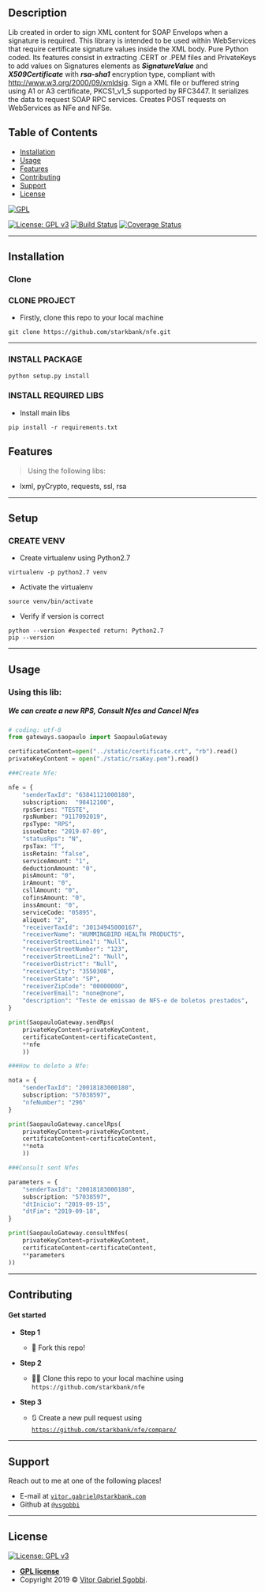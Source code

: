 ## Description
Lib created in order to sign XML content for SOAP Envelops when a signature is required. 
This library is intended to be used within WebServices that require certificate signature values inside the XML body.
Pure Python coded. Its features consist in extracting .CERT or .PEM files and PrivateKeys to add values 
on Signatures elements as ***SignatureValue*** and ***X509Certificate*** with ***rsa-sha1*** encryption type,
compliant with http://www.w3.org/2000/09/xmldsig. 
Sign a XML file or buffered string using A1 or A3 certificate, PKCS1_v1_5 supported by RFC3447. 
It serializes the data to request SOAP RPC services. Creates POST requests on WebServices as NFe and NFSe.

## Table of Contents


- [Installation](#installation)
- [Usage](#usage)
- [Features](#features)
- [Contributing](#contributing)
- [Support](#support)
- [License](#license)



<a href="https://gnu.org"><img src="https://www.gnu.org/graphics/gplv3-127x51.png" title="FVCproductions" alt="GPL"></a>

<!-- [![FVCproductions](https://avatars1.githubusercontent.com/u/4284691?v=3&s=200)](http://fvcproductions.com) -->
[![License: GPL v3](https://img.shields.io/badge/License-GPLv3-blue.svg)](https://www.gnu.org/licenses/gpl-3.0)
[![Build Status](http://img.shields.io/travis/badges/badgerbadgerbadger.svg?style=flat-square)](https://travis-ci.org/badges/badgerbadgerbadger)
[![Coverage Status](http://img.shields.io/coveralls/badges/badgerbadgerbadger.svg?style=flat-square)](https://coveralls.io/r/badges/badgerbadgerbadger) 

---


## Installation

### Clone

### CLONE PROJECT
- Firstly, clone this repo to your local machine

```shell
git clone https://github.com/starkbank/nfe.git
```
---
### INSTALL PACKAGE
```shell     
python setup.py install
``` 

### INSTALL REQUIRED LIBS

- Install main libs
```shell     
pip install -r requirements.txt
``` 

## Features
> Using the following libs: 
- lxml, pyCrypto, requests, ssl, rsa

---


## Setup

### CREATE VENV

- Create virtualenv using Python2.7
```shell     
virtualenv -p python2.7 venv
```
- Activate the virtualenv
```shell     
source venv/bin/activate
```
- Verify if version is correct
```shell     
python --version #expected return: Python2.7
pip --version
```

---
## Usage

### Using this lib:
##### We can create a new RPS, Consult Nfes and Cancel Nfes
```python
# coding: utf-8
from gateways.saopaulo import SaopauloGateway

certificateContent=open("../static/certificate.crt", "rb").read()
privateKeyContent = open("./static/rsaKey.pem").read()

###Create Nfe:

nfe = {
    "senderTaxId": "63841121000180",
    subscription:  "98412100",
    rpsSeries: "TESTE",
    rpsNumber: "9117092019",
    rpsType: "RPS",
    issueDate: "2019-07-09",
    "statusRps": "N",
    rpsTax: "T",
    issRetain: "false",
    serviceAmount: "1",
    deductionAmount: "0",
    pisAmount: "0",
    irAmount: "0",
    csllAmount: "0",
    cofinsAmount: "0",
    inssAmount: "0",
    serviceCode: "05895",
    aliquot: "2",
    "receiverTaxId": "30134945000167",
    "receiverName": "HUMMINGBIRD HEALTH PRODUCTS",
    "receiverStreetLine1": "Null",
    "receiverStreetNumber": "123",
    "receiverStreetLine2": "Null",
    "receiverDistrict": "Null",
    "receiverCity": "3550308",
    "receiverState": "SP",
    "receiverZipCode": "00000000",
    "receiverEmail": "none@none",
    "description": "Teste de emissao de NFS-e de boletos prestados",
}

print(SaopauloGateway.sendRps(
    privateKeyContent=privateKeyContent,
    certificateContent=certificateContent,
    **nfe
    ))

###How to delete a Nfe:

nota = {
    "senderTaxId": "20018183000180",
    subscription: "57038597",
    "nfeNumber": "296"
}

print(SaopauloGateway.cancelRps(
    privateKeyContent=privateKeyContent,
    certificateContent=certificateContent,
    **nota
    ))

###Consult sent Nfes

parameters = {
    "senderTaxId": "20018183000180",
    subscription: "57038597",
    "dtInicio": "2019-09-15",
    "dtFim": "2019-09-18",
}

print(SaopauloGateway.consultNfes(
    privateKeyContent=privateKeyContent,
    certificateContent=certificateContent,
    **parameters
))

```

---

## Contributing

#### Get started

- **Step 1**
    - 🍴 Fork this repo!

- **Step 2**
    - 🔨🔨 Clone this repo to your local machine using `https://github.com/starkbank/nfe`

- **Step 3**
    - 🔃 Create a new pull request using <a href="https://github.com/starkbank/nfe/compare/" target="_blank">`https://github.com/starkbank/nfe/compare/`</a>

---

## Support

Reach out to me at one of the following places!

- E-mail at <a href="mailto:" target="_blank">`vitor.gabriel@starkbank.com`</a>
- Github at <a href="https://www.github.com/vsgobbi" target="_blank">`@vsgobbi`</a>

---

## License

 [![License: GPL v3](https://img.shields.io/badge/License-GPLv3-blue.svg)](https://www.gnu.org/licenses/gpl-3.0)
- **[GPL license](https://www.gnu.org/licenses/gpl-3.0)**
- Copyright 2019 © <a href="https://github.com/vsgobbi" target="_blank">Vitor Gabriel Sgobbi</a>.
